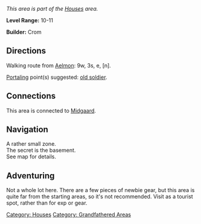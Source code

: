*This area is part of the [Houses](:Category:_Houses "wikilink") area.*

**Level Range:** 10-11

**Builder:** Crom

## Directions

Walking route from [Aelmon](Aelmon "wikilink"): 9w, 3s, e, \[n\].

[Portaling](Portal "wikilink") point(s) suggested: [old
soldier](Tom "wikilink").

## Connections

This area is connected to [Midgaard](:Category:_Midgaard "wikilink").

## Navigation

A rather small zone.  
The secret is the basement.  
See map for details.  

## Adventuring

Not a whole lot here. There are a few pieces of newbie gear, but this
area is quite far from the starting areas, so it's not recommended.
Visit as a tourist spot, rather than for exp or gear.

[Category: Houses](Category:_Houses "wikilink") [Category: Grandfathered
Areas](Category:_Grandfathered_Areas "wikilink")
